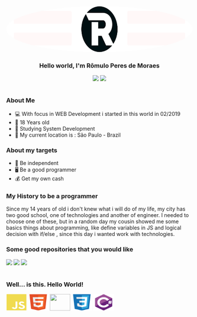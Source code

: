 <div align="center">
   <img style="border-radius:50%;" height="125px" src="./firstImage.png">
  <h3>Hello world, I'm Rômulo Peres de Moraes</h3>
</div>
<div align="center">
  <img height="130px" src="https://github-readme-stats.vercel.app/api?username=Romulo-Moraes&theme=tokyonight&show_icons=true">
  <img height="130px" src="https://github-readme-stats.vercel.app/api/top-langs/?username=Romulo-Moraes&theme=tokyonight&layout=compact">
</div>

#
<div>
      <h3>About Me</h3>
      <ul>
         <li>💻 With focus in WEB Development i started in this world in 02/2019</li>  
         <li>🎂 18 Years old</li>
         <li>📘 Studying System Development</li>
         <li>🏴󠁢󠁲󠁳󠁰󠁿 My current location is : São Paulo - Brazil</li>
      </ul>
     <h3>About my targets</h3>
     <ul>
         <li>🍃 Be independent</li>
         <li>🖥️ Be a good programmer</li>
         <li>💰 Get my own cash</li>
      </ul>
</div>

### My History to be a programmer

Since my 14 years of old i don't knew what i will do of my life, my city has two good school, 
one of technologies and another of engineer. I needed to choose one of these, but in a random day my cousin
showed me some basics things about programming, like define variables in JS and logical decision with if/else
, since this day i wanted work with technologies.

### Some good repositories that you would like
<div>
   <img height="100px" src="https://github-readme-stats.vercel.app/api/pin/?username=Romulo-Moraes&repo=HttpLibrary&theme=tokyonight">
   <img height="100px" src="https://github-readme-stats.vercel.app/api/pin/?username=Romulo-Moraes&repo=colorizedPrint&theme=tokyonight">
  <img height="100px" src="https://github-readme-stats.vercel.app/api/pin/?username=Romulo-Moraes&repo=binconvert&theme=tokyonight">
</div>

#

### Well... is this. Hello World!

<div>
  <img align="center" height="45" width="55" src="https://raw.githubusercontent.com/devicons/devicon/master/icons/javascript/javascript-plain.svg">
  <img align="center" height="45" width="55" src="https://raw.githubusercontent.com/devicons/devicon/master/icons/html5/html5-original.svg">
  <img align="center" height="45" width="55" src="https://p7.hiclipart.com/preview/889/976/939/the-c-programming-language-computer-programming-programming.jpg"/>
  <img align="center" height="45" width="55" src="https://raw.githubusercontent.com/devicons/devicon/master/icons/css3/css3-original.svg">
  <img align="center" height="45" width="55" src="https://raw.githubusercontent.com/devicons/devicon/master/icons/csharp/csharp-original.svg">
</div>
